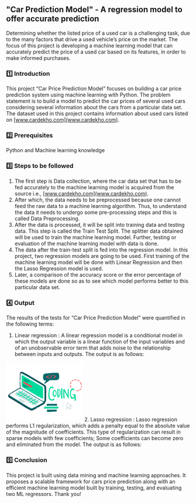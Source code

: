 ## "Car Prediction Model" - A regression model to offer accurate prediction

Determining whether the listed price of a used car is a challenging task, due to the many factors that drive a used vehicle’s price on the market. The focus of this project is developing a machine learning model that can accurately predict the price of a used car based on its features, in order to make informed purchases.

### :one: Introduction
This project “Car Price Prediction Model” focuses on building a car price prediction system using machine learning with Python. The problem statement is to build a model to predict the car prices of several used cars considering several information about the cars from a particular data set. The dataset used in this project contains information about
used cars listed on [www.cardekho.com](www.cardekho.com).

### :two: Prerequisites
Python and Machine learning knowledge

### :three: Steps to be followed
1. The first step is Data collection, where the car data set that has to be fed accurately to the machine learning model is acquired from the source i.e., [www.cardekho.com](www.cardekho.com). 
2. After which, the data needs to be preprocessed because one cannot feed the raw data to a machine learning algorithm. Thus, to understand the data it needs to undergo some pre-processing steps and this is called Data Preprocessing. 
3. After the data is processed, it will be split into training data and testing data. This step is called the Train Test Split. The splitter data obtained will be used to train the machine learning model. Further, testing or evaluation of the machine learning model with data is done. 
4. The data after the train-test split is fed into the regression model. In this project, two regression models are going to be used. First training of the machine learning model will be done with Linear Regression and then the Lasso Regression model is used. 
5. Later, a comparison of the accuracy score or the error percentage of these models are done so as to see which model performs better to this particular data set.

### :four: Output
The results of the tests for “Car Price Prediction Model” were quantified in the
following terms:
1. Linear regression : A linear regression model is a conditional model in which the output variable is a linear function of the input variables and of an unobservable error term that adds noise to the relationship between inputs and outputs. The output is as follows:
<img src="https://raw.githubusercontent.com/prekshapalva/prekshapalva/master/code.gif" width=210>
2. Lasso regression : Lasso regression performs L1 regularization, which adds a penalty equal to the absolute value of the magnitude of coefficients. This type of regularization can result in sparse models with few coefficients; Some coefficients can become zero and eliminated from the model. The output is as follows:

### :five: Conclusion
This project is built using data mining and machine learning approaches. It proposes a scalable framework for cars price prediction along with an efficient machine learning model built by training, testing, and evaluating two ML regressors. Thank you!

